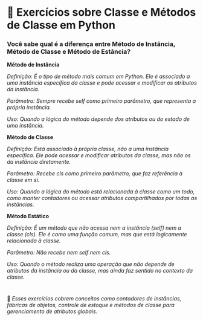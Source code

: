 # 🩵 Exercícios sobre Classe e Métodos de Classe em Python 

### Você sabe qual é a diferença entre Método de Instância, Método de Classe e Método de Estância?



**Método de Instância**

_Definição: É o tipo de método mais comum em Python. Ele é associado a uma instância específica da classe e pode acessar e modificar os atributos da instância._

_Parâmetro: Sempre recebe self como primeiro parâmetro, que representa a própria instância._

_Uso: Quando a lógica do método depende dos atributos ou do estado de uma instância._

**Método de Classe**

_Definição: Está associado à própria classe, não a uma instância específica. Ele pode acessar e modificar atributos da classe, mas não os da instância diretamente._

_Parâmetro: Recebe cls como primeiro parâmetro, que faz referência à classe em si._

_Uso: Quando a lógica do método está relacionada à classe como um todo, como manter contadores ou acessar atributos compartilhados por todas as instâncias._

**Método Estático**

_Definição: É um método que não acessa nem a instância (self) nem a classe (cls). Ele é como uma função comum, mas que está logicamente relacionada à classe._

_Parâmetro: Não recebe nem self nem cls._

_Uso: Quando o método realiza uma operação que não depende de atributos da instância ou da classe, mas ainda faz sentido no contexto da classe._


#

📌 _Esses exercícios cobrem conceitos como contadores de instâncias, fábricas de objetos, controle de estoque e métodos de classe para gerenciamento de atributos globais._
